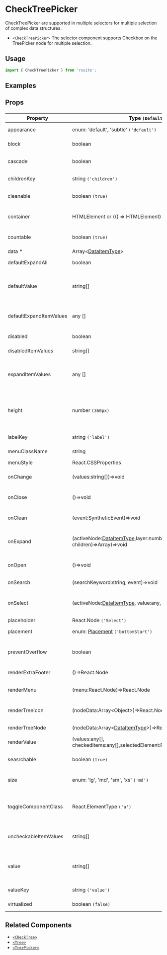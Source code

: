 # CheckTreePicker

CheckTreePicker are supported in multiple selectors for multiple selection of complex data structures.

- `<CheckTreePicker>` The selector component supports Checkbox on the TreePicker node for multiple selection.

## Usage

```js
import { CheckTreePicker } from 'rsuite';
```

## Examples

<!--{demo}-->

## Props

### <CheckTreePicker>

| Property                | Type `(Default)`                                                                       | Description                                                               |
| ----------------------- | -------------------------------------------------------------------------------------- | ------------------------------------------------------------------------- |
| appearance              | enum: 'default', 'subtle' `('default')`                                                | Set picker appearence                                                     |
| block                   | boolean                                                                                | Blocking an entire row                                                    |
| cascade                 | boolean                                                                                | whether cascade select                                                    |
| childrenKey             | string `('children')`                                                                  | set children key in data                                                  |
| cleanable               | boolean `(true)`                                                                       | whether the selected value can be cleared                                 |
| container               | HTMLElement or (() => HTMLElement)                                                     | Sets the rendering container                                              |
| countable               | boolean `(true)`                                                                       | whether display counts of checkItems                                      |
| data \*                 | Array&lt;[DataItemType](#types)&gt;                                                    | tree data                                                                 |
| defaultExpandAll        | boolean                                                                                | expand all tree node                                                      |
| defaultValue            | string[]                                                                               | (UnControlled) default values of the selected tree node                   |
| defaultExpandItemValues | any []                                                                                 | Set the value of the default expanded node                                |
| disabled                | boolean                                                                                | Whether to disable Picker                                                 |
| disabledItemValues      | string[]                                                                               | Disable item by value                                                     |
| expandItemValues        | any []                                                                                 | Set the value of the expanded node (controlled)                           |
| height                  | number `(360px)`                                                                       | height of menu. When `virtualize` is true, you can set the height of menu |
| labelKey                | string `('label')`                                                                     | set label key in data                                                     |
| menuClassName           | string                                                                                 | className for Menu                                                        |
| menuStyle               | React.CSSProperties                                                                    | style for Menu                                                            |
| onChange                | (values:string[])=>void                                                                | callback fired when value change                                          |
| onClose                 | ()=>void                                                                               | callback fired when close component                                       |
| onClean                 | (event:SyntheticEvent)=>void                                                           | Callback fired when value clean                                           |
| onExpand                | (activeNode:[DataItemType](#types),layer:number, concat:(data, children)=>Array)=>void | callback fired when tree node expand state changed                        |
| onOpen                  | ()=>void                                                                               | callback fired when open component                                        |
| onSearch                | (searchKeyword:string, event)=>void                                                    | callback fired when search                                                |
| onSelect                | (activeNode:[DataItemType](#types), value:any, event)=>void                            | callback fired when tree node is selected                                 |
| placeholder             | React.Node `('Select')`                                                                |                                                                           |
| placement               | enum: [Placement](#types) `('bottomStart')`                                            | Placement of component                                                    |
| preventOverflow         | boolean                                                                                | Prevent floating element overflow                                         |
| renderExtraFooter       | ()=>React.Node                                                                         | custom render extra footer                                                |
| renderMenu              | (menu:React.Node)=>React.Node                                                          | Customizing the Rendering Menu list                                       |
| renderTreeIcon          | (nodeData:Array&lt;Object&gt;)=>React.Node                                             | custom render the icon of tree node                                       |
| renderTreeNode          | (nodeData:Array&lt;[DataItemType](#types)&gt;)=>React.Node                             | custom render tree node                                                   |
| renderValue             | (values:any[], checkedItems:any[],selectedElement:React.Node)=>React.Node              | custom render placeholder                                                 |
| seasrchable             | boolean `(true)`                                                                       | whether display search input box                                          |
| size                    | enum: 'lg', 'md', 'sm', 'xs' `('md')`                                                  | A picker can have different sizes                                         |
| toggleComponentClass    | React.ElementType `('a')`                                                              | You can use a custom element for this component                           |
| uncheckableItemValues   | string[]                                                                               | Set the option value for the check box not to be rendered                 |
| value                   | string[]                                                                               | (Controlled) specifies the values of the selected tree node               |
| valueKey                | string `('value')`                                                                     | set value key in data                                                     |
| virtualized             | boolean `(false)`                                                                      | Whether using Virtualized List                                            |

## Related Components

- [`<CheckTree>`](./check-tree)
- [`<Tree>`](./tree)
- [`<TreePicker>`](./tree-picker)
